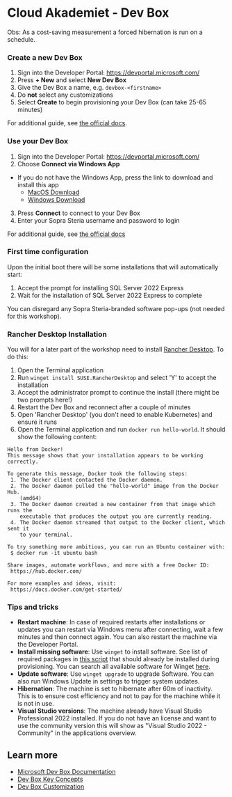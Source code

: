 # Cloud Akademiet - Dev Box

Obs: As a cost-saving measurement a forced hibernation is run on a schedule.

### Create a new Dev Box

1. Sign into the Developer Portal: https://devportal.microsoft.com/
2. Press **+ New** and select **New Dev Box**
3. Give the Dev Box a name, e.g. `devbox-<firstname>`
4. Do **not** select any customizations
5. Select **Create** to begin provisioning your Dev Box (can take 25-65 minutes)

For additional guide, see [the official docs](https://learn.microsoft.com/en-us/azure/dev-box/quickstart-create-dev-box#create-a-dev-box).

### Use your Dev Box

1. Sign into the Developer Portal: https://devportal.microsoft.com/
2. Choose **Connect via Windows App**
  - If you do not have the Windows App, press the link to download and install this app
    - [MacOS Download](https://apps.apple.com/us/app/windows-app/id1295203466?mt=12)
    - [Windows Download](https://apps.microsoft.com/detail/9n1f85v9t8bn?hl=nb-NO&gl=NO)
3. Press **Connect** to connect to your Dev Box
4. Enter your Sopra Steria username and password to login

For additional guide, see [the official docs](https://learn.microsoft.com/en-us/azure/dev-box/quickstart-create-dev-box#connect-to-a-dev-box)

### First time configuration

Upon the initial boot there will be some installations that will automatically start:

1. Accept the prompt for installing SQL Server 2022 Express
2. Wait for the installation of SQL Server 2022 Express to complete

You can disregard any Sopra Steria-branded software pop-ups (not needed for this workshop).

### Rancher Desktop Installation

You will for a later part of the workshop need to install [Rancher Desktop](https://rancherdesktop.io). To do this:

1. Open the Terminal application
2. Run `winget install SUSE.RancherDesktop` and select 'Y' to accept the installation
3. Accept the administrator prompt to continue the install (there might be two prompts here!)
5. Restart the Dev Box and reconnect after a couple of minutes
4. Open 'Rancher Desktop' (you don't need to enable Kubernetes) and ensure it runs
6. Open the Terminal application and run `docker run hello-world`. It should show the following content:

```
Hello from Docker!
This message shows that your installation appears to be working correctly.

To generate this message, Docker took the following steps:
 1. The Docker client contacted the Docker daemon.
 2. The Docker daemon pulled the "hello-world" image from the Docker Hub.
    (amd64)
 3. The Docker daemon created a new container from that image which runs the
    executable that produces the output you are currently reading.
 4. The Docker daemon streamed that output to the Docker client, which sent it
    to your terminal.

To try something more ambitious, you can run an Ubuntu container with:
 $ docker run -it ubuntu bash

Share images, automate workflows, and more with a free Docker ID:
 https://hub.docker.com/

For more examples and ideas, visit:
 https://docs.docker.com/get-started/
```

### Tips and tricks

- **Restart machine**: In case of required restarts after installations or updates you can restart via Windows menu after connecting, wait a few minutes and then connect again. You can also restart the machine via the Developer Portal.
- **Install missing software**: Use `winget` to install software. See list of required packages in [this script](./scripts/winget.ps1) that should already be installed during provisioning. You can search all available software for Winget [here](https://winstall.app/).
- **Update software**: Use `winget upgrade` to upgrade Software. You can also run Windows Update in settings to trigger system updates.
- **Hibernation**: The machine is set to hibernate after 60m of inactivity. This is to ensure cost efficiency and not to pay for the machine while it is not in use.
- **Visual Studio versions**: The machine already have Visual Studio Professional 2022 installed. If you do not have an license and want to use the community version this will show as "Visual Studio 2022 - Community" in the applications overview.

## Learn more

- [Microsoft Dev Box Documentation](https://learn.microsoft.com/en-us/azure/dev-box/)
- [Dev Box Key Concepts](https://learn.microsoft.com/en-us/azure/dev-box/concept-dev-box-concepts)
- [Dev Box Customization](https://learn.microsoft.com/en-us/azure/dev-box/how-to-customize-dev-box-setup-tasks)
